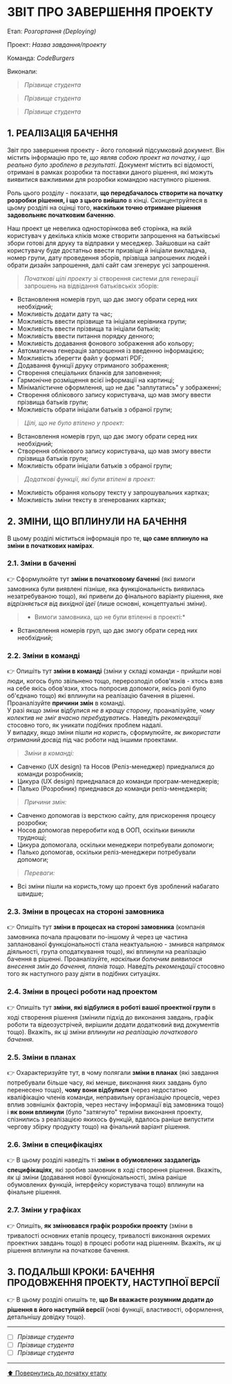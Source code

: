 ﻿# ЗВІТ ПРО ЗАВЕРШЕННЯ ПРОЕКТУ

Етап: *Розгортання (Deploying)*

Проект: *Назва завдання/проекту*

Команда: *CodeBurgers*

Виконали:
>*Прізвище студента*

>*Прізвище студента*

>*Прізвище студента*

##  **1. РЕАЛІЗАЦІЯ БАЧЕННЯ**

Звіт про завершення проекту - його головний підсумковий документ. Він містить інформацію про те, *що являв собою проект на початку, і що реально було зроблено в результаті*. Документ містить всі відомості, отримані в рамках розробки та поставки даного рішення, які можуть виявитися важливими для розробки командою наступного рішення. 

Роль цього розділу - показати, **що передбачалось створити на початку розробки рішення, і що з цього вийшло** в кінці. Сконцентруйтеся в цьому розділі на оцінці того, **наскільки точно отримане рішення задовольняє початковим баченню**.

Наш проект це невелика односторінкова веб сторінка, на якій користувач у декілька кліків може створити запрошення на батьківські збори готові для друку та відправки у меседжер. Зайшовши на сайт користувачу буде достатньо ввести призвіще й ініціали викладача, номер групи, дату проведення зборів, прізвіща запрошених людей і обрати дизайн запрошення, далі сайт сам згенерує усі запрошення.

>*Початкові цілі проекту* зі створення системи для генерації запрошень на відвідання батьківськіх зборів: 
   - Встановлення номерів груп, що дає змогу обрати серед них необхідний; 
   - Можливість додати дату та час;
   - Можливість ввести прізвище та ініціали керівника групи;
   - Можливість ввести прізвища та ініціали батьків;
   - Можливість ввести питання порядку денного;
   - Можливість додавання фонового зображення або кольору;
   - Автоматична генерація запрошення із введенню інформацією;
   - Можливість зберегти файл у форматі PDF;
   - Додавання функції друку отриманого зображення;
   - Створення спеціальних бланків для заповнення;
   - Гармонічне розміщення всієї інформації на картинці;
   - Мінімалістичне оформлення, що не дає "заплутатись" у зображенні;
   - Створення облікового запису користувача, що мав змогу ввести прізвища батьків групи;
   - Можливість обрати ініціали батьків з обраної групи;

>*Цілі, що не було втілено у проект:*
  - Встановлення номерів груп, що дає змогу обрати серед них необхідний;
  - Створення облікового запису користувача, що мав змогу ввести прізвища батьків групи;
  - Можливість обрати ініціали батьків з обраної групи;

>*Додаткові функції, які були втілені в проект:*
  - Можливість обрання кольору тексту у запрошувальних картках;
  - Можливість зміни тексту в згенерованих картках;

##  **2. ЗМІНИ, ЩО ВПЛИНУЛИ НА БАЧЕННЯ**
В цьому розділі міститься інформація про те, **що саме вплинуло на зміни в початкових намірах**. 
   
### **2.1. Зміни в баченні**

:point_right: Сформулюйте тут **зміни в початковому баченні** (які вимоги замовника були виявлені пізніше, яка функціональність виявилась незатребуваною тощо), які привели до фінального варіанту рішення, яке *відрізняється від вихідної ідеї* (лише основні, концептуальні зміни).
   >* Вимоги замовника, що не були втіленні в проекті:*
   - Встановлення номерів груп, що дає змогу обрати серед них необхідний;

### **2.2. Зміни в команді**

:point_right: Опишіть тут **зміни в команді** (зміни у складі команди - прийшли нові люди, когось було звільнено тощо, перерозподіл обов'язків - хтось взяв на себе якісь обов'язки, хтось попросив допомоги, якісь ролі було об'єднано тощо) які вплинули на реалізацію бачення в рішенні. Проаналізуйте **причини змін** в команді. <br>У разі якщо зміни відбулися *не в кращу сторону*, проаналізуйте, *чому колектив не зміг вчасно перебудуватись*. Наведіть *рекомендації* стосовно того, як уникати подібних проблем надалі. <br>У випадку, якщо зміни пішли *на користь*, сформулюйте, *як використати отриманий досвід* під час роботи над іншими проектами.
   >*Зміни в команді:*
   - Савченко (UX design) та Носов (Реліз-менеджер) приедналися до команди розробників;
   - Цикура (UX design) приедналася до команди програм-менеджерів;
   - Палько (Розробник) приеднався до команди реліз-менеджерів;
   
   >*Причини змін:*
   - Савченко допомогав із версткою сайту, для прискорення процесу розробки;
   - Носов допомогав переробити код в ООП, оскільки виникли труднощі;
   - Цикура допомогала, оскільки менеджери потребували допомоги;
   - Палько допомогав, оскільки реліз-менеджери потребували допомоги;

   >*Переваги:*
   - Всі зміни пішли на користь,тому що проект був зроблений набагато швидше;
   
###  **2.3. Зміни в процесах на стороні замовника** 

:point_right: Опишіть тут **зміни в процесах на стороні замовника** (компанія замовника почала працювати по-іншому й через це частина запланованої функціональності стала неактуальною - змнився напрямок діяльності, група оподаткування тощо), які вплинули на реалізацію бачення в рішенні. Проаналізуйте, *наскільки болючим виявилося внесення змін до бачення, планів тощо.* Наведіть *рекомендації* стосовно того як наступного разу діяти в подібних ситуаціях.

###  **2.4. Зміни в процесі роботи над проектом**

:point_right: Опишіть тут **зміни, які відбулися в роботі вашої проектної групи** в ході створення рішення (змінили підхід до виконання завдань, графік роботи та відеозустрічей, вирішили додати додатковий вид документів тощо). Вкажіть, як ці зміни *вплинули на реалізацію початкового бачення*.

###  **2.5. Зміни в планах**

:point_right: Охарактеризуйте тут, в чому полягали **зміни в планах** (які завдання потребували більше часу, які менше, виконання яких завдань було перенесено тощо), **чому вони відбулися** (через недостатню кваліфікацію членів команди, неправильну організацію процесів, через вплив зовнішніх факторів, через нестачу інформації від замовника тощо) і **як вони вплинули** (було "затягнуто" терміни виконання проекту, спізнились з реалізацією якихось функцій, вдалось раніше випустити чергову збірку продукту тощо) на фінальний варіант рішення.

###  **2.6. Зміни в специфікаціях**

:point_right: В цьому розділі наведіть ті **зміни в обумовлених заздалегідь специфікаціях**, які зробив замовник в ході створення рішення. Вкажіть, *як* ці зміни (додавання нової функціональності, зміна раніше обумовлених функцій, інтерфейсу користувача тощо) вплинули на фінальне рішення.

###  **2.7. Зміни у графіках**

:point_right: Опишіть, **як змінювався графік розробки проекту** (зміни в тривалості основних етапів процесу, тривалості виконання окремих проектних завдань тощо) в процесі роботи над рішенням. Вкажіть, *як* ці рішення вплинули на початкове бачення.

## **3. ПОДАЛЬШІ КРОКИ: БАЧЕННЯ ПРОДОВЖЕННЯ ПРОЕКТУ, НАСТУПНОЇ ВЕРСІЇ**

:point_right: В цьому розділі опишіть те, **що Ви вважаєте розумним додати до рішення в його наступній версії** (нові функції, властивості, оформлення, детальнішу довідку тощо).

---

- [ ] *Прізвище студента*
- [ ] *Прізвище студента*
- [ ] *Прізвище студента*

---
[:arrow_up: Повернутись до початку етапу](/docs/5.Deploying/README.md)




